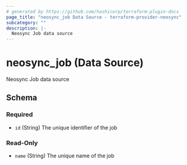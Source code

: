 ```yaml
---
# generated by https://github.com/hashicorp/terraform-plugin-docs
page_title: "neosync_job Data Source - terraform-provider-neosync"
subcategory: ""
description: |-
  Neosync Job data source
---
```


# neosync_job (Data Source)

Neosync Job data source



<!-- schema generated by tfplugindocs -->
## Schema

### Required

- `id` (String) The unique identifier of the job

### Read-Only

- `name` (String) The unique name of the job
